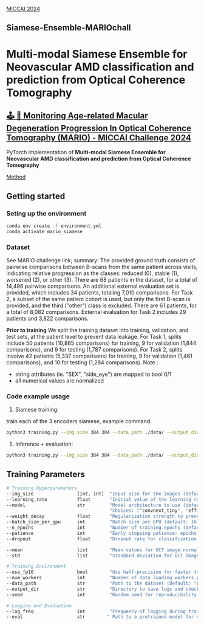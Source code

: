 [MICCAI 2024](./docs/miccai2024-logo.png)

## Siamese-Ensemble-MARIOchall
Multi-modal Siamese Ensemble for Neovascular AMD classification and prediction from Optical Coherence Tomography
=======
## [🕹️ 🍄 Monitoring Age-related Macular Degeneration Progression In Optical Coherence Tomography (MARIO) - MICCAI Challenge 2024](https://youvenz.github.io/MARIO_challenge.github.io/)

PyTorch implementation of **Multi-modal Siamese Ensemble for Neovascular AMD classification and prediction from Optical Coherence Tomography**

[Method](./docs/architecture_siamese_ensemble.eps)

## Getting started

### Seting up the environment
```bash
conda env create -f environment.yml
conda activate mario_siamese
```

### Dataset

See MARIO challenge link; summary:
The provided ground truth consists of pairwise comparisons between B-scans from the same patient across visits, indicating relative progression as the classes: reduced (0), stable (1), worsened (2), or other (3). There are 68 patients in the dataset, for a total of 14,496 pairwise comparisons. An additional external evaluation set is provided, which includes 34 patients, totaling 7,010 comparisons. For Task 2, a subset of the same patient cohort is used, but only the first B-scan is provided, and the third ("other") class is excluded. There are 61 patients, for a total of 8,082 comparisons. External evaluation for Task 2 includes 29 patients and 3,822 comparisons. 

**Prior to training**
We split the training dataset into training, validation, and test sets, at the patient level to prevent data leakage. For Task 1, splits include 50 patients (10,865 comparisons) for training, 9 for validation (1,844 comparisons), and 9 for testing (1,787 comparisons). For Task 2, splits involve 42 patients (5,337 comparisons) for training, 9 for validation (1,461 comparisons), and 10 for testing (1,284 comparisons).
Note : 
- string attributes (ie. "SEX", "side_eye") are mapped to bool 0/1
- all numerical values are normalized

### Code example usage

1. Siamese training:

train each of the 3 encoders siamese, 
example command
```bash
python3 training.py --img_size 384 384 --data_path ./data/ --output_dir convnext_training --model convnext_tiny
```

1. Inference + evaluation:
```bash
python3 training.py --img_size 384 384 --data_path ./data/ --output_dir convnext_training --model convnext_tiny --eval ../convnext_training/ckpt_bestsofar_2024-07-20_convnext_tiny.pth
```

## Training Parameters

```bash
# Training Hyperparameters
--img_size                [int, int]  "Input size for the images (default: depends on model architecture)."
--learning_rate           float       "Initial value of the learning rate (default: 5e-5)."
--model                   str         "Model architecture to use (default: "convnext_tiny")."
                                      "Choices: ["convnext_tiny", "efficientnet_v2_s", "inception_resnet_v2", "siamese_ensemble"]."
--weight_decay            float       "Regularization strength to prevent overfitting (default: 0.05)."
--batch_size_per_gpu      int         "Batch size per GPU (default: 16)."
--n_epochs                int         "Number of training epochs (default: 100)."
--patience                int         "Early stopping patience: epochs to wait without improvement (default: 5)."
--dropout                 float       "Dropout rate for classification head (default: 0.0)."

--mean                    list        "Mean values for OCT image normalization (default: [0.1880, 0.1880, 0.1880])."
--std                     list        "Standard deviation for OCT image normalization (default: [0.2244, 0.2244, 0.2244])."

# Training Environment
--use_fp16                bool        "Use half-precision for faster training and lower memory usage (default: True)."
--num_workers             int         "Number of data loading workers per GPU (default: 4)."
--data_path               str         "Path to the dataset (default: "data")."
--output_dir              str         "Directory to save logs and checkpoints (default: "./output")."
--seed                    int         "Random seed for reproducibility (default: 3407)."

# Logging and Evaluation
--log_freq                int         "Frequency of logging during training (default: 10)."
--eval                    str        " Path to a pretrained model for evaluation only (default: None)."
```
